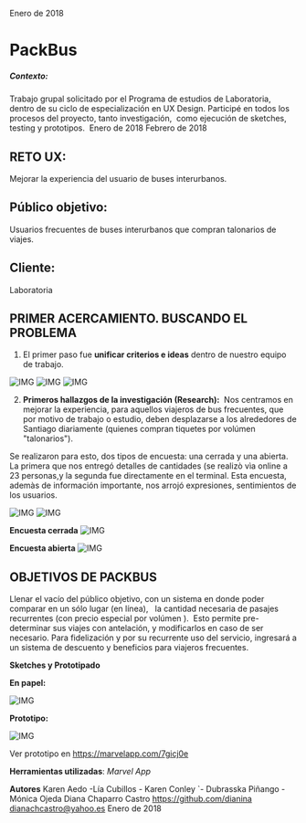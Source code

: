 Enero de 2018

# PackBus

##### Contexto:
Trabajo grupal solicitado por el Programa de estudios de Laboratoria, dentro de su ciclo de especialización en UX Design. Participé en todos los procesos del proyecto, tanto investigación,  como ejecución de sketches, testing y prototipos. ​ Enero de 2018
Febrero de 2018


RETO UX: 
-----------
Mejorar la experiencia del usuario de buses interurbanos.  

Público objetivo:
-----
Usuarios frecuentes de buses interurbanos que compran talonarios de viajes.

Cliente:
-----
Laboratoria


  
PRIMER ACERCAMIENTO. BUSCANDO EL PROBLEMA
---
1. El primer paso fue **unificar criterios e ideas** dentro de nuestro equipo de trabajo.

![IMG](http://i68.tinypic.com/9honk0.jpg)
![IMG](http://i66.tinypic.com/xyl2r.jpg)
![IMG](http://i63.tinypic.com/333fu9w.jpg)

2.  **Primeros hallazgos de la investigación (Research):** 
Nos centramos en mejorar la experiencia, para aquellos viajeros de bus frecuentes, que por motivo de trabajo o estudio, deben desplazarse a los alrededores de Santiago diariamente (quienes compran tiquetes por volúmen "talonarios").


Se realizaron para esto, dos tipos de encuesta: una cerrada y una abierta.  La primera que nos entregó detalles de cantidades (se realizò vìa online a 23 personas,y la segunda fue directamente en el terminal.  Esta encuesta, ademàs de información importante, nos arrojó expresiones, sentimientos de los usuarios.

![IMG](http://i63.tinypic.com/5e8sqo.jpg)  ![IMG](http://i68.tinypic.com/2q9fb5i.jpg)

**Encuesta cerrada**
![IMG](http://i65.tinypic.com/2zxxv9e.jpg)

**Encuesta abierta**
![IMG](http://i68.tinypic.com/16gwe29.jpg)


OBJETIVOS DE PACKBUS
-----

Llenar el vacío del público objetivo, con un sistema en donde poder comparar en un sólo lugar (en línea),   la cantidad necesaria de pasajes recurrentes (con precio especial por volúmen ).  Esto permite pre-determinar sus viajes con antelación, y modificarlos en caso de ser necesario.
Para fidelización y por su recurrente uso del servicio, ingresará a un sistema de descuento y beneficios para viajeros frecuentes.


**Sketches y Prototipado**


**En papel:**


![IMG](http://i63.tinypic.com/kafm9x.jpg)


**Prototipo:** 

![IMG](http://i63.tinypic.com/29e0z7o.jpg)

Ver prototipo en https://marvelapp.com/7gicj0e

**Herramientas utilizadas**:  *Marvel App*

**Autores**
Karen Aedo -Lía Cubillos - Karen Conley `- Dubrasska Piñango - Mónica Ojeda
Diana Chaparro Castro
https://github.com/dianina
dianachcastro@yahoo.es
Enero de 2018
